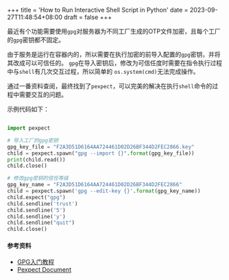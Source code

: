 +++
title = 'How to Run Interactive Shell Script in Python'
date = 2023-09-27T11:48:54+08:00
draft = false
+++


最近有个功能需要使用`gpg`对服务器为不同工厂生成的OTP文件加密，且每个工厂的`gpg`密钥都不固定。

由于服务是运行在容器内的，所以需要在执行加密的前导入配置的`gpg`密钥，并将其改成可以可信任的。
`gpg`在导入密钥后，修改为可信任度时需要在指令执行过程中与`shell`有几次交互过程，所以简单的
`os.system(cmd)`无法完成操作。

通过一番资料查阅，最终找到了`pexpect`，可以完美的解决在执行`shell`命令的过程中需要交互的问题。

示例代码如下：
```python 

import pexpect

# 导入工厂的gpg密钥
gpg_key_file = "F2A3D51D6164AA724461D02D26BF344D2FEC2866.key"
child = pexpect.spawn("gpg --import {}".format(gpg_key_file))
print(child.read())
child.close()

# 修改gpg密钥的信任等级
gpg_key_name = "F2A3D51D6164AA724461D02D26BF344D2FEC2866"
child = pexpect.spawn('gpg --edit-key {}'.format(gpg_key_name))
child.expect("gpg")
child.sendline('trust')
child.sendline('5')
child.sendline('y')
child.sendline("quit")
child.close()
```

#### 参考资料
- [GPG入门教程](https://www.ruanyifeng.com/blog/2013/07/gpg.html)
- [Pexpect Document](https://pexpect.readthedocs.io/en/stable/index.html)
